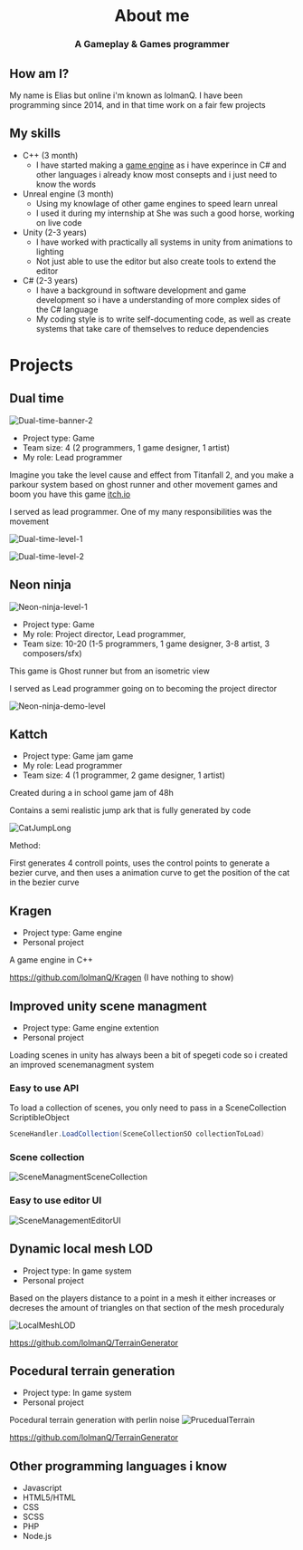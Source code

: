 <h1 align="center">About me</h1>
<h3 align="center">A Gameplay & Games programmer</h3>

## How am I?
My name is Elias but online i'm known as lolmanQ. I have been programming since 2014, and in that time work on a fair few projects

## My skills
<!--
<ul>
	<li><a href="https://www.unrealengine.com/" target="_blank"><img src="https://raw.githubusercontent.com/devicons/devicon/master/icons/unity/unity-original.svg" alt="Unity" width="20" height="20"/> </a>Unity (2-3 years) 
	<ul>
		<li>I have worked with practically all systems in unity from animations 	to lighting</li>
		<li>Not just able to use the editor but also create tools to extend the editor</li>
	</ul>
</li>
<li>
C# (2-3 years)
<ul>
<li>I have a background in software development and game development so i have a understanding of more complex sides of the C# language</li>
<li>My coding style is to write self-documenting code, as well as create systems that take care of themselves to reduce dependencies</li>
</ul>
</li>

</ul>
-->

 - C++ (3 month)
   - I have started making a [game engine](https://github.com/lolmanQ/Kragen) as i have experince in C# and other languages i already know most consepts and i just need to know the words
 - Unreal engine (3 month) 
   - Using my knowlage of other game engines to speed learn unreal
   - I used it during my internship at She was such a good horse, working on live code
 - Unity (2-3 years) 
   - I have worked with practically all systems in unity from animations to lighting
   - Not just able to use the editor but also create tools to extend the editor
 - C# (2-3 years)
   - I have a background in software development and game development so i have a understanding of more complex sides of the C# language
   - My coding style is to write self-documenting code, as well as create systems that take care of themselves to reduce dependencies

# Projects

## Dual time
![Dual-time-banner-2](https://user-images.githubusercontent.com/32110106/135502047-dc8e850a-8f79-410b-9b0a-9087618017a1.png)
- Project type: Game
- Team size: 4 (2 programmers, 1 game designer, 1 artist)
- My role: Lead programmer

Imagine you take the level cause and effect from Titanfall 2, and you make a parkour system based on ghost runner and other movement games and boom you have this game
[itch.io](https://lolmanq.itch.io/dual-time)

I served as lead programmer. One of my many responsibilities was the movement

![Dual-time-level-1](https://user-images.githubusercontent.com/32110106/135497293-2a837dc6-bbdd-4809-83f3-adac53df0116.gif)

![Dual-time-level-2](https://user-images.githubusercontent.com/32110106/135497035-99d6dd43-9439-4f0c-ab61-cc52d508d612.gif)

## Neon ninja
![Neon-ninja-level-1](https://user-images.githubusercontent.com/32110106/135501863-b26dee69-ed6d-4891-9030-29f92903e3be.png)
- Project type: Game
- My role: Project director, Lead programmer,
- Team size: 10-20 (1-5 programmers, 1 game designer, 3-8 artist, 3 composers/sfx)

This game is Ghost runner but from an isometric view

I served as Lead programmer going on to becoming the project director

![Neon-ninja-demo-level](https://user-images.githubusercontent.com/32110106/135501553-4b5989e0-b6f2-4270-bcc3-f09d15011177.gif)

## Kattch
- Project type: Game jam game
- My role: Lead programmer
- Team size: 4 (1 programmer, 2 game designer, 1 artist)

Created during a in school game jam of 48h

Contains a semi realistic jump ark that is fully generated by code

![CatJumpLong](https://user-images.githubusercontent.com/32110106/141481383-cc654239-fff4-4358-8ef0-9bf66c12dedb.gif)

Method:

First generates 4 controll points, uses the control points to generate a bezier curve, and then uses a animation curve to get the position of the cat in the bezier curve


## Kragen
- Project type: Game engine
- Personal project

A game engine in C++

https://github.com/lolmanQ/Kragen
(I have nothing to show)

## Improved unity scene managment
- Project type: Game engine extention
- Personal project

Loading scenes in unity has always been a bit of spegeti code so i created an improved scenemanagment system

### Easy to use API
To load a collection of scenes, you only need to pass in a SceneCollection ScriptibleObject
```cs
SceneHandler.LoadCollection(SceneCollectionSO collectionToLoad)
```
### Scene collection
![SceneManagmentSceneCollection](https://user-images.githubusercontent.com/32110106/141475171-fc376af7-7c02-4874-9ef7-00c7cf8aa27b.png)

### Easy to use editor UI
![SceneManagementEditorUI](https://user-images.githubusercontent.com/32110106/141475602-ddd4cb7b-2b1b-48dc-b9b9-650406f4f4dd.png)


## Dynamic local mesh LOD
- Project type: In game system
- Personal project

Based on the players distance to a point in a mesh it either increases or decreses the amount of triangles on that section of the mesh proceduraly

![LocalMeshLOD](https://user-images.githubusercontent.com/32110106/141476226-214d8ce1-db6f-48e1-96ab-15d02f33f5eb.png)


https://github.com/lolmanQ/TerrainGenerator

## Pocedural terrain generation
- Project type: In game system
- Personal project

Pocedural terrain generation with perlin noise
![PrucedualTerrain](https://user-images.githubusercontent.com/32110106/141476253-94c65152-415a-449e-a481-b265b07da759.png)


https://github.com/lolmanQ/TerrainGenerator

## Other programming languages i know
 - Javascript
 - HTML5/HTML
 - CSS
 - SCSS
 - PHP
 - Node.js
<!--
**lolmanQ/lolmanQ** is a ✨ _special_ ✨ repository because its `README.md` (this file) appears on your GitHub profile.

Here are some ideas to get you started:

- 🔭 I’m currently working on ...
- 🌱 I’m currently learning ...
- 👯 I’m looking to collaborate on ...
- 🤔 I’m looking for help with ...
- 💬 Ask me about ...
- 📫 How to reach me: ...
- 😄 Pronouns: ...
- ⚡ Fun fact: ...
-->
